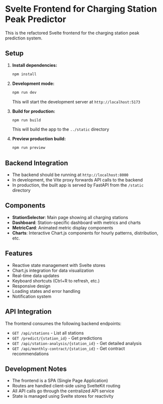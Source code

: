 # Svelte Frontend for Charging Station Peak Predictor

This is the refactored Svelte frontend for the charging station peak prediction system.

## Setup

1. **Install dependencies:**
   ```bash
   npm install
   ```

2. **Development mode:**
   ```bash
   npm run dev
   ```
   This will start the development server at `http://localhost:5173`

3. **Build for production:**
   ```bash
   npm run build
   ```
   This will build the app to the `../static` directory

4. **Preview production build:**
   ```bash
   npm run preview
   ```

## Backend Integration

- The backend should be running at `http://localhost:8000`
- In development, the Vite proxy forwards API calls to the backend
- In production, the built app is served by FastAPI from the `/static` directory

## Components

- **StationSelector**: Main page showing all charging stations
- **Dashboard**: Station-specific dashboard with metrics and charts
- **MetricCard**: Animated metric display components
- **Charts**: Interactive Chart.js components for hourly patterns, distribution, etc.

## Features

- Reactive state management with Svelte stores
- Chart.js integration for data visualization
- Real-time data updates
- Keyboard shortcuts (Ctrl+R to refresh, etc.)
- Responsive design
- Loading states and error handling
- Notification system

## API Integration

The frontend consumes the following backend endpoints:
- `GET /api/stations` - List all stations
- `GET /predict/{station_id}` - Get predictions
- `GET /api/station-analysis/{station_id}` - Get detailed analysis
- `GET /api/monthly-contract/{station_id}` - Get contract recommendations

## Development Notes

- The frontend is a SPA (Single Page Application)
- Routes are handled client-side using SvelteKit routing
- All API calls go through the centralized API service
- State is managed using Svelte stores for reactivity